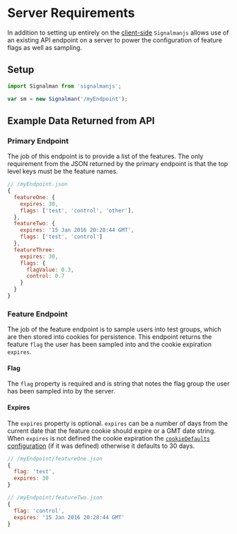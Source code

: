 # Server Requirements

In addition to setting up entirely on the [client-side](./feature_definition.md) `Signalmanjs` allows use of an existing API endpoint on a server to power the configuration of feature flags as well as sampling.

## Setup

```js
import Signalman from 'signalmanjs';

var sm = new Signalman('/myEndpoint');
```

## Example Data Returned from API

### Primary Endpoint

The job of this endpoint is to provide a list of the features. The only requirement from the JSON returned by the primary endpoint is that the top level keys must be the feature names.

```js
// /myEndpoint.json
{
  featureOne: {
    expires: 30,
    flags: ['test', 'control', 'other'],
  },
  featureTwo: {
    expires: '15 Jan 2016 20:28:44 GMT',
    flags: ['test', 'control']
  },
  featureThree:
    expires: 30,
    flags: {
      flagValue: 0.3,
      control: 0.7
    }
  }
}
```

### Feature Endpoint

The job of the feature endpoint is to sample users into test groups, which are then stored into cookies for persistence. This endpoint returns the feature `flag` the user has been sampled into and the cookie expiration `expires`.

#### Flag

The `flag` property is required and is string that notes the flag group the user has been sampled into by the server.

#### Expires

The `expires` property is optional. `expires` can be a number of days from the current date that the feature cookie should expire or a GMT date string. When `expires` is not defined the cookie expiration the [`cookieDefaults` configuration](./configuration.md) (if it was defined) otherwise it defaults to 30 days.

```js
// /myEndpoint/featureOne.json
{
  flag: 'test',
  expires: 30
}

// /myEndpoint/featureTwo.json
{
  flag: 'control',
  expires: '15 Jan 2016 20:28:44 GMT'
}
```
